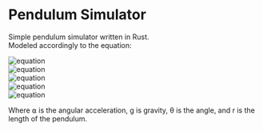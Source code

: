 # Pendulum Simulator

Simple pendulum simulator written in Rust.<br>
Modeled accordingly to the equation:

![equation](https://latex.codecogs.com/gif.image?%5Cdpi%7B110%7DF%20=%20P%20%5Ccdot%20%5Csin(%5Ctheta)%5C%5C)<br>
![equation](https://latex.codecogs.com/gif.image?%5Cdpi%7B110%7Dm%20%5Ccdot%20a%20=%20m%20%5Ccdot%20g%20%5Ccdot%20%5Csin(%5Ctheta))<br>
![equation](https://latex.codecogs.com/gif.image?%5Cdpi%7B110%7Da%20=%20g%20%5Ccdot%20%5Csin(%5Ctheta))<br>
![equation](https://latex.codecogs.com/gif.image?%5Cdpi%7B110%7D%5Calpha%20%5Ccdot%20r%20=%20g%20%5Ccdot%20%5Csin(%5Ctheta))<br>
![equation](https://latex.codecogs.com/gif.image?%5Cdpi%7B110%7D%5Calpha%20=%20%5Cfrac%7Bg%20%5Ccdot%20%5Csin(%5Ctheta)%7D%7Br%7D)<br>

Where ⍺ is the angular acceleration, g is gravity, θ is the angle, and r is the length of the pendulum.